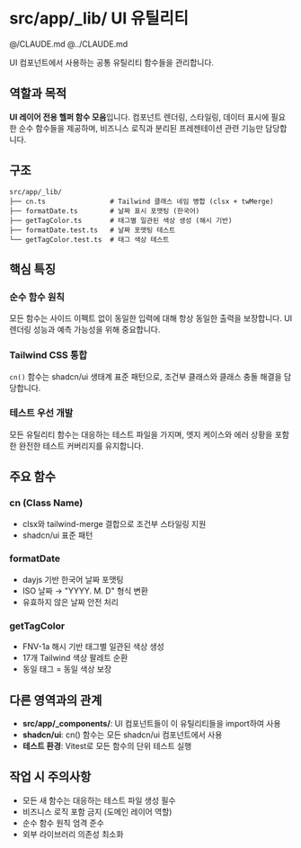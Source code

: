 # src/app/_lib/ UI 유틸리티

@/CLAUDE.md
@../CLAUDE.md

UI 컴포넌트에서 사용하는 공통 유틸리티 함수들을 관리합니다.

## 역할과 목적

**UI 레이어 전용 헬퍼 함수 모음**입니다. 컴포넌트 렌더링, 스타일링, 데이터 표시에 필요한 순수 함수들을 제공하며, 비즈니스 로직과 분리된 프레젠테이션 관련 기능만 담당합니다.

## 구조

```
src/app/_lib/
├── cn.ts                # Tailwind 클래스 네임 병합 (clsx + twMerge)
├── formatDate.ts        # 날짜 표시 포맷팅 (한국어)
├── getTagColor.ts       # 태그별 일관된 색상 생성 (해시 기반)
├── formatDate.test.ts   # 날짜 포맷팅 테스트
└── getTagColor.test.ts  # 태그 색상 테스트
```

## 핵심 특징

### 순수 함수 원칙
모든 함수는 사이드 이펙트 없이 동일한 입력에 대해 항상 동일한 출력을 보장합니다. UI 렌더링 성능과 예측 가능성을 위해 중요합니다.

### Tailwind CSS 통합
`cn()` 함수는 shadcn/ui 생태계 표준 패턴으로, 조건부 클래스와 클래스 충돌 해결을 담당합니다.

### 테스트 우선 개발
모든 유틸리티 함수는 대응하는 테스트 파일을 가지며, 엣지 케이스와 에러 상황을 포함한 완전한 테스트 커버리지를 유지합니다.

## 주요 함수

### cn (Class Name)
- clsx와 tailwind-merge 결합으로 조건부 스타일링 지원
- shadcn/ui 표준 패턴

### formatDate
- dayjs 기반 한국어 날짜 포맷팅
- ISO 날짜 → "YYYY. M. D" 형식 변환
- 유효하지 않은 날짜 안전 처리

### getTagColor
- FNV-1a 해시 기반 태그별 일관된 색상 생성
- 17개 Tailwind 색상 팔레트 순환
- 동일 태그 = 동일 색상 보장

## 다른 영역과의 관계

- **src/app/_components/**: UI 컴포넌트들이 이 유틸리티들을 import하여 사용
- **shadcn/ui**: cn() 함수는 모든 shadcn/ui 컴포넌트에서 사용
- **테스트 환경**: Vitest로 모든 함수의 단위 테스트 실행

## 작업 시 주의사항

- 모든 새 함수는 대응하는 테스트 파일 생성 필수
- 비즈니스 로직 포함 금지 (도메인 레이어 역할)
- 순수 함수 원칙 엄격 준수
- 외부 라이브러리 의존성 최소화